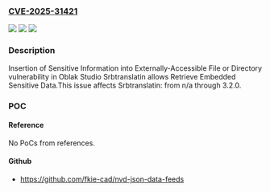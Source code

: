 ### [CVE-2025-31421](https://cve.mitre.org/cgi-bin/cvename.cgi?name=CVE-2025-31421)
![](https://img.shields.io/static/v1?label=Product&message=Srbtranslatin&color=blue)
![](https://img.shields.io/static/v1?label=Version&message=n%2Fa%3C%3D%203.2.0%20&color=brighgreen)
![](https://img.shields.io/static/v1?label=Vulnerability&message=CWE-538%20Insertion%20of%20Sensitive%20Information%20into%20Externally-Accessible%20File%20or%20Directory&color=brighgreen)

### Description

Insertion of Sensitive Information into Externally-Accessible File or Directory vulnerability in Oblak Studio Srbtranslatin allows Retrieve Embedded Sensitive Data.This issue affects Srbtranslatin: from n/a through 3.2.0.

### POC

#### Reference
No PoCs from references.

#### Github
- https://github.com/fkie-cad/nvd-json-data-feeds

